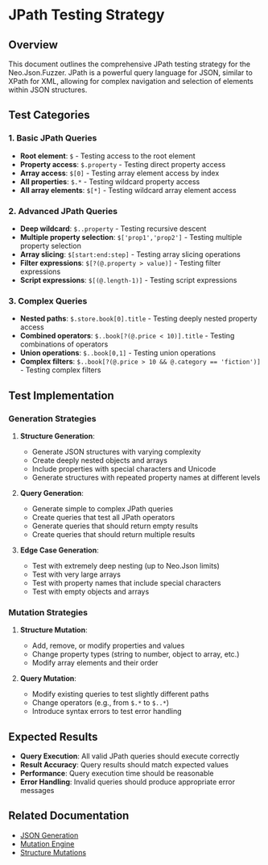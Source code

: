 # JPath Testing Strategy

## Overview

This document outlines the comprehensive JPath testing strategy for the Neo.Json.Fuzzer. JPath is a powerful query language for JSON, similar to XPath for XML, allowing for complex navigation and selection of elements within JSON structures.

## Test Categories

### 1. Basic JPath Queries

- **Root element**: `$` - Testing access to the root element
- **Property access**: `$.property` - Testing direct property access
- **Array access**: `$[0]` - Testing array element access by index
- **All properties**: `$.*` - Testing wildcard property access
- **All array elements**: `$[*]` - Testing wildcard array element access

### 2. Advanced JPath Queries

- **Deep wildcard**: `$..property` - Testing recursive descent
- **Multiple property selection**: `$['prop1','prop2']` - Testing multiple property selection
- **Array slicing**: `$[start:end:step]` - Testing array slicing operations
- **Filter expressions**: `$[?(@.property > value)]` - Testing filter expressions
- **Script expressions**: `$[(@.length-1)]` - Testing script expressions

### 3. Complex Queries

- **Nested paths**: `$.store.book[0].title` - Testing deeply nested property access
- **Combined operators**: `$..book[?(@.price < 10)].title` - Testing combinations of operators
- **Union operations**: `$..book[0,1]` - Testing union operations
- **Complex filters**: `$..book[?(@.price > 10 && @.category == 'fiction')]` - Testing complex filters

## Test Implementation

### Generation Strategies

1. **Structure Generation**:
   - Generate JSON structures with varying complexity
   - Create deeply nested objects and arrays
   - Include properties with special characters and Unicode
   - Generate structures with repeated property names at different levels

2. **Query Generation**:
   - Generate simple to complex JPath queries
   - Create queries that test all JPath operators
   - Generate queries that should return empty results
   - Create queries that should return multiple results

3. **Edge Case Generation**:
   - Test with extremely deep nesting (up to Neo.Json limits)
   - Test with very large arrays
   - Test with property names that include special characters
   - Test with empty objects and arrays

### Mutation Strategies

1. **Structure Mutation**:
   - Add, remove, or modify properties and values
   - Change property types (string to number, object to array, etc.)
   - Modify array elements and their order

2. **Query Mutation**:
   - Modify existing queries to test slightly different paths
   - Change operators (e.g., from `$.*` to `$..*`)
   - Introduce syntax errors to test error handling

## Expected Results

- **Query Execution**: All valid JPath queries should execute correctly
- **Result Accuracy**: Query results should match expected values
- **Performance**: Query execution time should be reasonable
- **Error Handling**: Invalid queries should produce appropriate error messages

## Related Documentation

- [JSON Generation](./JSONGeneration.md)
- [Mutation Engine](./MutationEngine.md)
- [Structure Mutations](./StructureMutations.md)
